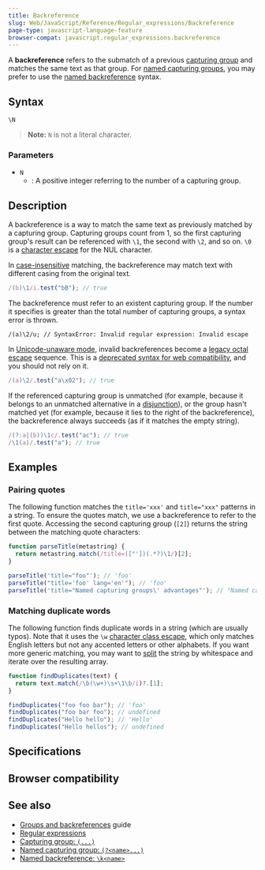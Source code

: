 ```yaml
---
title: Backreference
slug: Web/JavaScript/Reference/Regular_expressions/Backreference
page-type: javascript-language-feature
browser-compat: javascript.regular_expressions.backreference
---
```




A **backreference** refers to the submatch of a previous [capturing group](/Web/JavaScript/Reference/Regular_expressions/Capturing_group) and matches the same text as that group. For [named capturing groups](/Web/JavaScript/Reference/Regular_expressions/Named_capturing_group), you may prefer to use the [named backreference](/Web/JavaScript/Reference/Regular_expressions/Named_backreference) syntax.

## Syntax

```regex
\N
```

> **Note:** `N` is not a literal character.

### Parameters

- `N`
  - : A positive integer referring to the number of a capturing group.

## Description

A backreference is a way to match the same text as previously matched by a capturing group. Capturing groups count from 1, so the first capturing group's result can be referenced with `\1`, the second with `\2`, and so on. `\0` is a [character escape](/Web/JavaScript/Reference/Regular_expressions/Character_escape) for the NUL character.

In [case-insensitive](/Web/JavaScript/Reference/Global_Objects/RegExp/ignoreCase) matching, the backreference may match text with different casing from the original text.

```js
/(b)\1/i.test("bB"); // true
```

The backreference must refer to an existent capturing group. If the number it specifies is greater than the total number of capturing groups, a syntax error is thrown.

```js-nolint example-bad
/(a)\2/u; // SyntaxError: Invalid regular expression: Invalid escape
```

In [Unicode-unaware mode](/Web/JavaScript/Reference/Global_Objects/RegExp/unicode#unicode-aware_mode), invalid backreferences become a [legacy octal escape](/Web/JavaScript/Reference/Deprecated_and_obsolete_features#escape_sequences) sequence. This is a [deprecated syntax for web compatibility](/Web/JavaScript/Reference/Deprecated_and_obsolete_features#regexp), and you should not rely on it.

```js
/(a)\2/.test("a\x02"); // true
```

If the referenced capturing group is unmatched (for example, because it belongs to an unmatched alternative in a [disjunction](/Web/JavaScript/Reference/Regular_expressions/Disjunction)), or the group hasn't matched yet (for example, because it lies to the right of the backreference), the backreference always succeeds (as if it matches the empty string).

```js
/(?:a|(b))\1c/.test("ac"); // true
/\1(a)/.test("a"); // true
```

## Examples

### Pairing quotes

The following function matches the `title='xxx'` and `title="xxx"` patterns in a string. To ensure the quotes match, we use a backreference to refer to the first quote. Accessing the second capturing group (`[2]`) returns the string between the matching quote characters:

```js
function parseTitle(metastring) {
  return metastring.match(/title=(["'])(.*?)\1/)[2];
}

parseTitle('title="foo"'); // 'foo'
parseTitle("title='foo' lang='en'"); // 'foo'
parseTitle('title="Named capturing groups\' advantages"'); // "Named capturing groups' advantages"
```

### Matching duplicate words

The following function finds duplicate words in a string (which are usually typos). Note that it uses the `\w` [character class escape](/Web/JavaScript/Reference/Regular_expressions/Character_class_escape), which only matches English letters but not any accented letters or other alphabets. If you want more generic matching, you may want to [split](/Web/JavaScript/Reference/Global_Objects/String/split) the string by whitespace and iterate over the resulting array.

```js
function findDuplicates(text) {
  return text.match(/\b(\w+)\s+\1\b/i)?.[1];
}

findDuplicates("foo foo bar"); // 'foo'
findDuplicates("foo bar foo"); // undefined
findDuplicates("Hello hello"); // 'Hello'
findDuplicates("Hello hellos"); // undefined
```

## Specifications



## Browser compatibility



## See also

- [Groups and backreferences](/Web/JavaScript/Guide/Regular_expressions/Groups_and_backreferences) guide
- [Regular expressions](/Web/JavaScript/Reference/Regular_expressions)
- [Capturing group: `(...)`](/Web/JavaScript/Reference/Regular_expressions/Capturing_group)
- [Named capturing group: `(?<name>...)`](/Web/JavaScript/Reference/Regular_expressions/Named_capturing_group)
- [Named backreference: `\k<name>`](/Web/JavaScript/Reference/Regular_expressions/Named_backreference)
